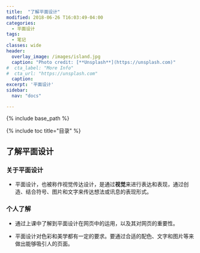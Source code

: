 ```yaml
---
title:  "了解平面设计"
modified: 2018-06-26 T16:03:49-04:00
categories: 
  - 平面设计
tags:
  - 笔记
classes: wide
header:
  overlay_image: /images/island.jpg 
  caption: "Photo credit: [**Unsplash**](https://unsplash.com)"
#  cta_label: "More Info" 
#  cta_url: "https://unsplash.com"
  caption:
excerpt: '平面设计'
sidebar:
  nav: "docs"

---
```


{% include base_path %}

{% include toc title="目录" %}

 
## 了解平面设计

### 关于平面设计

 - 平面设计，也被称作视觉传达设计，是通过**视觉**来进行表达和表现，通过创造、结合符号、图片和文字来传达想法或讯息的表现形式。


### 个人了解

- 通过上课中了解到平面设计在网页中的运用，以及其对网页的重要性。

- 平面设计对色彩和美学都有一定的要求。要通过合适的配色、文字和图片等来做出能够吸引人的页面。